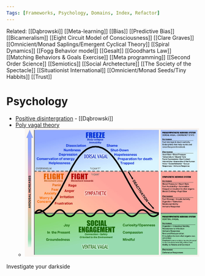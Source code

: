 ```yaml
---
Tags: [Frameworks, Psychology, Domains, Index, Refactor]
---
```

Related: [[Dąbrowski]] [[Meta-learning]] [[Bias]] [[Predictive Bias]] [[Bicameralism]] [[Eight Circuit Model of Consciousness]] [[Clare Graves]] [[Omnicient/Monad Saplings/Emergent Cyclical Theory]] [[Spiral Dynamics]] [[Fogg Behavior model]] [[Gesalt]] [[Goodharts Law]] [[Matching Behaviors & Goals Exercise]] [[Meta programming]] [[Second Order Science]] [[Semiotics]] [[Social Archetecture]] [[The Society of the Spectacle]] [[Situationist International]] [[Omnicient/Monad Seeds/Tiny Habbits]] [[Trust]]
# Psychology
- [Positive disintergration](https://en.wikipedia.org/wiki/Positive_disintegration) - [[Dąbrowski]]
- [Poly vagal theory](https://en.wikipedia.org/wiki/Polyvagal_theory)
    - ![](assets/1626444335_45.jpg)

Investigate your darkside